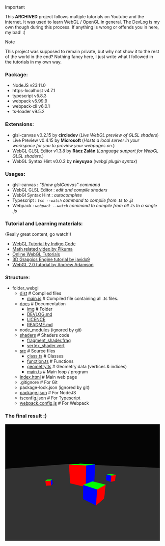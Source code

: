 > [!IMPORTANT]  
> This **ARCHIVED** project follows multiple tutorials on Youtube and the internet. It was used to learn WebGL / OpenGL in general. The DevLog is my own though during this process. If anything is wrong or offends you in here, my bad! :)

> [!NOTE]  
> This project was supposed to remain private, but why not show it to the rest of the world in the end? Nothing fancy here, I just write what I followed in the tutorials in my own way.

### Package:
 - NodeJS v23.11.0
 - https-localhost v4.7.1
 - typescript v5.8.3
 - webpack v5.99.9
 - webpack-cli v6.0.1
 - ts-loader v9.5.2

### Extensions:
 - glsl-canvas v0.2.15 by __circledev__ (*Live WebGL preview of GLSL shaders*)
 - Live Preview v0.4.15 by __Microsoft__ (*Hosts a local server in your workspace for you to preview your webpages on.*)
 - WebGL GLSL Editor v1.3.8 by __Rácz Zalán__ (*Language support for WebGL GLSL shaders.*)
 - WebGL Syntax Hint v0.0.2 by __nieyuyao__ (*webgl plugin syntax*)

### Usages:
 - glsl-canvas : *"Show glslCanvas" command*
 - WebGL GLSL Editor : *edit and compile shaders*
 - WebGl Syntax Hint : *autocomplete*
 - Typescript : *<code>tsc --watch</code> command to compile from .ts to .js*
 - Webpack : *<code>webpack --watch</code> command to compile from all .ts to a single .js*

### Tutorial and Learning materials:  
(Really great content, go watch!)  
 - [WebGL Tutorial by Indigo Code ](https://www.youtube.com/watch?v=y2UsQB3WSvo)
 - [Math related video by Pikuma](https://www.youtube.com/@pikuma)
 - [Online WebGL Tutorials](https://webglfundamentals.org/webgl/lessons/)
 - [3D Grapgics Engine tutorial by javidx9](https://www.youtube.com/watch?v=ih20l3pJoeU)
 - [WebGL 2.0 tutorial by Andrew Adamson](https://www.youtube.com/playlist?list=PLPbmjY2NVO_X1U1JzLxLDdRn4NmtxyQQo)

### Structure:
- folder_webgl
   - [dist](/dist/) # Compiled files
      - [main.js](/dist/main.js) # Compiled file containing all .ts files.
   - [docs](/docs/) # Documentation
      - [img](/docs/img/) # Folder
      - [DEVLOG.md](/docs/DEVLOG.md)
      - [LICENCE](/docs/LICENCE)
      - [README.md](/docs/README.md)
   - node_modules (ignored by git)
   - [shaders](/shaders/) # Shaders code
      - [fragment_shader.frag](/shaders/fragment_shader.frag)
      - [vertex_shader.vert](/shaders/vertex_shader.vert)
   - [src](/src/) # Source files
      - [class.ts](/src/class.ts) # Classes
      - [function.ts](/src/function.ts) # Functions
      - [geometry.ts](/src/geometry.ts) # Geometry data (vertices & indices)
      - [main.ts](/src/main.ts) # Main loop / program
   - [index.html](/index.html) # Main web page
   - .gitignore # For Git
   - package-lock.json (ignored by git)
   - [package.json](/package.json) # For NodeJS
   - [tsconfig.json](/tsconfig.json) # For Typescript
   - [webpack.config.js](/webpack.config.js) # For Webpack

### The final result :)

![result image](/docs/img/result.png)
